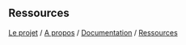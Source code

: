 ## Ressources

[Le projet](index.md) / [A propos](about.md) / [Documentation](docs.md) / [Ressources](ressources.md)
